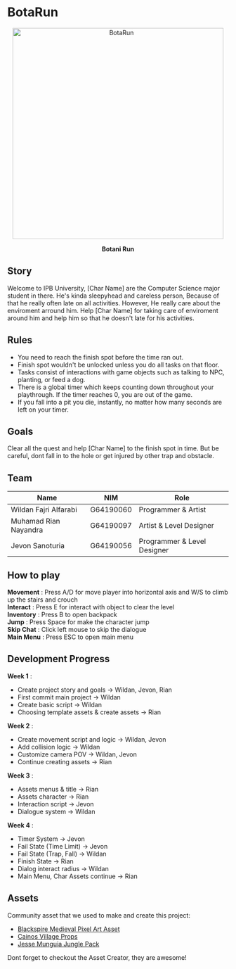 # BotaRun
<p align="center">
  <img src="https://github.com/wildanfajri1alfarabi/BotaRun/blob/main/Assets/Title_Menu_Assets/Menu_Background_BotaRun_5.png" width="480" title="BotaRun">
</p>
<p align="center"><b>Botani Run</b></p>

## Story
Welcome to IPB University, [Char Name] are the Computer Science major student in there. He's kinda sleepyhead and careless person, Because of that he really often late on all activities. However, He really care about the enviroment arround him. Help [Char Name] for taking care of enviroment around him and help him so that he doesn't late for his activities.

## Rules
- You need to reach the finish spot before the time ran out.
- Finish spot wouldn't be unlocked unless you do all tasks on that floor.
- Tasks consist of interactions with game objects such as talking to NPC, planting, or feed a dog.
- There is a global timer which keeps counting down throughout your playthrough. If the timer reaches 0, you are out of the game.
- If you fall into a pit you die, instantly, no matter how many seconds are left on your timer.

## Goals
Clear all the quest and help [Char Name] to the finish spot in time. But be careful, dont fall in to the hole or get injured by other trap and obstacle.

## Team

|Name                  |NIM        | Role                        |
|----------------------|-----------|-----------------------------|
|Wildan Fajri Alfarabi | G64190060 | Programmer & Artist         |
|Muhamad Rian Nayandra | G64190097 | Artist & Level Designer     |
|Jevon Sanoturia       | G64190056 | Programmer & Level Designer |

## How to play

**Movement**    : Press A/D for move player into horizontal axis and W/S to climb up the stairs and crouch<br>
**Interact**    : Press E for interact with object to clear the level<br>
**Inventory**   : Press B to open backpack<br>
**Jump**        : Press Space for make the character jump<br>
**Skip Chat**   : Click left mouse to skip the dialogue<br>
**Main Menu**   : Press ESC to open main menu<br>

## Development Progress
**Week 1** :
* Create project story and goals -> Wildan, Jevon, Rian
* First commit main project -> Wildan
* Create basic script -> Wildan
* Choosing template assets & create assets -> Rian

**Week 2** :
* Create movement script and logic -> Wildan, Jevon
* Add collision logic -> Wildan
* Customize camera POV -> Wildan, Jevon
* Continue creating assets -> Rian

**Week 3** :
* Assets menus & title -> Rian
* Assets character     -> Rian
* Interaction script   -> Jevon
* Dialogue system        -> Wildan

**Week 4** :
* Timer System -> Jevon
* Fail State (Time Limit) -> Jevon 
* Fail State (Trap, Fall) -> Wildan
* Finish State -> Rian
* Dialog interact radius -> Wildan
* Main Menu, Char Assets continue -> Rian

## Assets
Community asset that we used to make and create this project:
* [Blackspire Medieval Pixel Art Asset](https://assetstore.unity.com/packages/2d/environments/medieval-pixel-art-asset-free-130131 "Medieval Pixel Art")
* [Cainos Village Props](https://assetstore.unity.com/packages/2d/environments/pixel-art-platformer-village-props-166114 "Village Props")
* [Jesse Munguia Jungle Pack](https://jesse-m.itch.io/jungle-pack "Jungle Pack")

Dont forget to checkout the Asset Creator, they are awesome!

